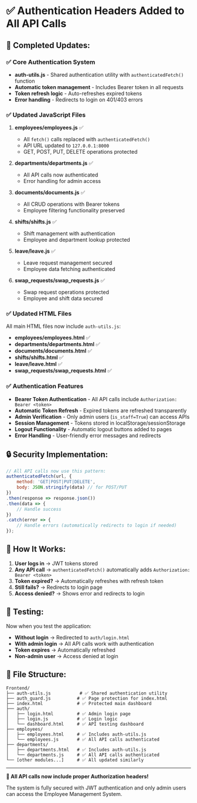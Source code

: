 # ✅ Authentication Headers Added to All API Calls

## 🎯 **Completed Updates:**

### ✅ **Core Authentication System**
- **auth-utils.js** - Shared authentication utility with `authenticatedFetch()` function
- **Automatic token management** - Includes Bearer token in all requests
- **Token refresh logic** - Auto-refreshes expired tokens
- **Error handling** - Redirects to login on 401/403 errors

### ✅ **Updated JavaScript Files**
1. **employees/employees.js** ✅
   - All `fetch()` calls replaced with `authenticatedFetch()`
   - API URL updated to `127.0.0.1:8000`
   - GET, POST, PUT, DELETE operations protected

2. **departments/departments.js** ✅
   - All API calls now authenticated
   - Error handling for admin access

3. **documents/documents.js** ✅
   - All CRUD operations with Bearer tokens
   - Employee filtering functionality preserved

4. **shifts/shifts.js** ✅
   - Shift management with authentication
   - Employee and department lookup protected

5. **leave/leave.js** ✅
   - Leave request management secured
   - Employee data fetching authenticated

6. **swap_requests/swap_requests.js** ✅
   - Swap request operations protected
   - Employee and shift data secured

### ✅ **Updated HTML Files**
All main HTML files now include `auth-utils.js`:
- **employees/employees.html** ✅
- **departments/departments.html** ✅
- **documents/documents.html** ✅
- **shifts/shifts.html** ✅
- **leave/leave.html** ✅
- **swap_requests/swap_requests.html** ✅

### ✅ **Authentication Features**
- **Bearer Token Authentication** - All API calls include `Authorization: Bearer <token>`
- **Automatic Token Refresh** - Expired tokens are refreshed transparently
- **Admin Verification** - Only admin users (`is_staff=True`) can access APIs
- **Session Management** - Tokens stored in localStorage/sessionStorage
- **Logout Functionality** - Automatic logout buttons added to pages
- **Error Handling** - User-friendly error messages and redirects

## 🔒 **Security Implementation:**

```javascript
// All API calls now use this pattern:
authenticatedFetch(url, {
    method: 'GET|POST|PUT|DELETE',
    body: JSON.stringify(data) // for POST/PUT
})
.then(response => response.json())
.then(data => {
    // Handle success
})
.catch(error => {
    // Handle errors (automatically redirects to login if needed)
});
```

## 🚀 **How It Works:**

1. **User logs in** → JWT tokens stored
2. **Any API call** → `authenticatedFetch()` automatically adds `Authorization: Bearer <token>`
3. **Token expired?** → Automatically refreshes with refresh token
4. **Still fails?** → Redirects to login page
5. **Access denied?** → Shows error and redirects to login

## 🧪 **Testing:**

Now when you test the application:
- **Without login** → Redirected to `auth/login.html`
- **With admin login** → All API calls work with authentication
- **Token expires** → Automatically refreshed
- **Non-admin user** → Access denied at login

## 📁 **File Structure:**

```
Frontend/
├── auth-utils.js           # ✅ Shared authentication utility
├── auth_guard.js          # ✅ Page protection for index.html
├── index.html             # ✅ Protected main dashboard
├── auth/
│   ├── login.html         # ✅ Admin login page
│   ├── login.js           # ✅ Login logic
│   └── dashboard.html     # ✅ API testing dashboard
├── employees/
│   ├── employees.html     # ✅ Includes auth-utils.js
│   └── employees.js       # ✅ All API calls authenticated
├── departments/
│   ├── departments.html   # ✅ Includes auth-utils.js
│   └── departments.js     # ✅ All API calls authenticated
└── [other modules...]     # ✅ All updated similarly
```

---

**🎉 All API calls now include proper Authorization headers!**

The system is fully secured with JWT authentication and only admin users can access the Employee Management System.
